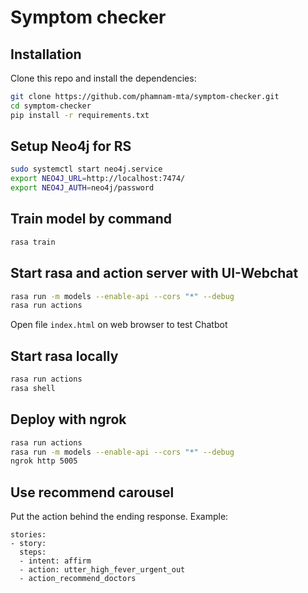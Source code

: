 # Symptom checker

## Installation

Clone this repo and install the dependencies:

```bash
git clone https://github.com/phamnam-mta/symptom-checker.git
cd symptom-checker
pip install -r requirements.txt
```

## Setup Neo4j for RS
```bash
sudo systemctl start neo4j.service
export NEO4J_URL=http://localhost:7474/
export NEO4J_AUTH=neo4j/password
```

## Train model by command

```bash
rasa train
```

## Start rasa and action server with UI-Webchat

```bash
rasa run -m models --enable-api --cors "*" --debug
rasa run actions
```
Open file `index.html` on web browser to test Chatbot


## Start rasa locally
```bash
rasa run actions
rasa shell
```

## Deploy with ngrok
```bash
rasa run actions
rasa run -m models --enable-api --cors "*" --debug
ngrok http 5005
```

## Use recommend carousel
Put the action behind the ending response. Example:
```
stories:
- story:
  steps:
  - intent: affirm
  - action: utter_high_fever_urgent_out
  - action_recommend_doctors
```